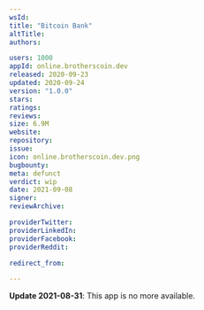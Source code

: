 ```yaml
---
wsId: 
title: "Bitcoin Bank"
altTitle: 
authors:

users: 1000
appId: online.brotherscoin.dev
released: 2020-09-23
updated: 2020-09-24
version: "1.0.0"
stars: 
ratings: 
reviews: 
size: 6.9M
website: 
repository: 
issue: 
icon: online.brotherscoin.dev.png
bugbounty: 
meta: defunct
verdict: wip
date: 2021-09-08
signer: 
reviewArchive:

providerTwitter: 
providerLinkedIn: 
providerFacebook: 
providerReddit: 

redirect_from:

---
```


**Update 2021-08-31**: This app is no more available.

